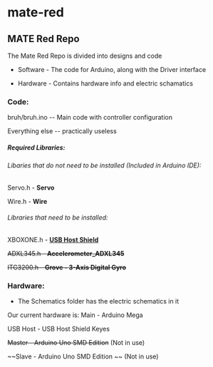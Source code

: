 # mate-red
## MATE Red Repo

The Mate Red Repo is divided into designs and code

* Software - The code for Arduino, along with the Driver interface

* Hardware - Contains hardware info and electric schamatics



### Code:

bruh/bruh.ino -- Main code with controller configuration

Everything else -- practically useless

##### Required Libraries:


###### Libaries that do not need to be installed (Included in Arduino IDE):

Servo.h - **Servo**

Wire.h - **Wire**


###### Libraries that need to be installed:

XBOXONE.h - [**USB Host Shield**](https://github.com/felis/USB_Host_Shield_2.0)

~~ADXL345.h - **Accelerometer_ADXL345**~~

~~ITG3200.h - **Grove - 3-Axis Digital Gyro**~~


### Hardware:

* The Schematics folder has the electric schematics in it

Our current hardware is:
Main - Arduino Mega

USB Host - USB Host Shield Keyes

~~Master - Arduino Uno SMD Edition~~ (Not in use)

~~Slave - Arduino Uno SMD Edition ~~ (Not in use)
